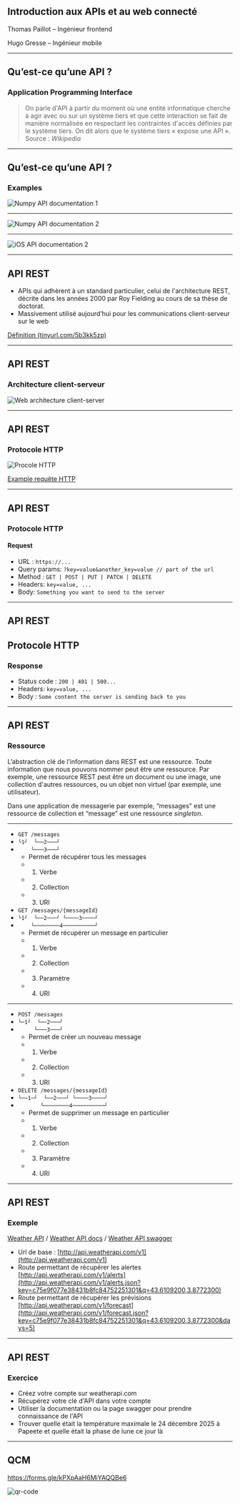 ## Introduction aux APIs et au web connecté

Thomas Paillot – Ingénieur frontend

Hugo Gresse – Ingénieur mobile 

---

## Qu’est-ce qu’une API ?

### Application Programming Interface

> On parle d'API à partir du moment où une entité informatique cherche à agir avec ou sur un système tiers et que cette interaction se fait de manière normalisée en respectant les contraintes d'accès définies par le système tiers. On dit alors que le système tiers « expose une API ».
> Source : *Wikipedia*

---

## Qu’est-ce qu’une API ?

### Examples

![Numpy API documentation 1](/slides-miashs-2025/images/numpy-api-1.png)

------

![Numpy API documentation 2](/slides-miashs-2025/images/numpy-api-2.png)

------

![iOS API documentation 2](/slides-miashs-2025/images/ios-api-1.png)

---

## API REST

- APIs qui adhèrent à un standard particulier, celui de l'architecture REST, décrite dans les années 2000 par Roy Fielding au cours de sa thèse de doctorat.
- Massivement utilisé aujourd’hui pour les communications client-serveur sur le web

[Définition (tinyurl.com/5b3kk5zp)](https://about.gitlab.com/fr-fr/blog/2024/09/04/what-is-rest-api/)

---

## API REST

### Architecture client-serveur

![Web architecture client-server](/slides-miashs-2025/images/web-architecture.jpg)

---

## API REST

### Protocole HTTP

![Procole HTTP](/slides-miashs-2025/images/client-server-architecture.png)

<a href="/dist/reveal.js" target="_blank">Example requête HTTP</a>

---

## API REST

### Protocole HTTP

#### Request

- URL : `https://...`
- Query params: `?key=value&another_key=value // part of the url`
- Method : `GET | POST | PUT | PATCH | DELETE`
- Headers: `key=value, ...`
- Body: `Something you want to send to the server`

---

## API REST

## Protocole HTTP

### Response

- Status code : `200 | 401 | 500...`
- Headers: `key=value, ...`
- Body : `Some content the server is sending back to you`

---

## API REST

### Ressource

L’abstraction clé de l’information dans REST est une ressource. Toute information que nous pouvons nommer peut être une ressource. Par exemple, une ressource REST peut être un document ou une image, une collection d'autres ressources, ou un objet non virtuel (par exemple, une utilisateur).

Dans une application de messagerie par exemple, “messages" est une ressource de collection et “message” est une ressource *singleton*.

------

- `GET /messages`
- `└1┘  └──2───┘`
- `    └───3───┘`
  - Permet de récupérer tous les messages
  - 1. Verbe
  - 2. Collection
  - 3. URI
- `GET /messages/{messageId}`
- `└1┘  └──2───┘ └────3────┘`
- `    └────────4──────────┘`
  - Permet de récupérer un message en particulier
  - 1. Verbe
  - 2. Collection
  - 3. Paramètre
  - 4. URI

------

- `POST /messages`
- `└─1┘  └──2───┘`
- `     └───3───┘`
  - Permet de créer un nouveau message
  - 1. Verbe
  - 2. Collection
  - 3. URI
- `DELETE /messages/{messageId}`
- `└──1─┘  └──2───┘ └────3────┘`
- `       └────────4──────────┘`
  - Permet de supprimer un message en particulier
  - 1. Verbe
  - 2. Collection
  - 3. Paramètre
  - 4. URI

---

## API REST

### Exemple

[Weather API](https://www.weatherapi.com/) / [Weather API docs](https://www.weatherapi.com/docs/) / [Weather API swagger](https://app.swaggerhub.com/apis-docs/WeatherAPI.com/WeatherAPI/1.0.2)


- Url de base : [http://api.weatherapi.com/v1](http://api.weatherapi.com/v1)
- Route permettant de récupérer les alertes [http://api.weatherapi.com/v1/alerts](http://api.weatherapi.com/v1/alerts.json?key=c75e9f077e38431b8fc84752251301&q=43.6109200,3.8772300)
- Route permettant de récupérer les prévisions [http://api.weatherapi.com/v1/forecast](http://api.weatherapi.com/v1/forecast.json?key=c75e9f077e38431b8fc84752251301&q=43.6109200,3.8772300&days=5)

---

## API REST

### Exercice

- Créez votre compte sur weatherapi.com
- Récupérez votre clé d'API dans votre compte
- Utiliser la documentation ou la page swagger pour prendre connaissance de l'API
- Trouver quelle était la température maximale le 24 décembre 2025 à Papeete et quelle était la phase de lune ce jour là

------

## QCM 

https://forms.gle/kPXpAaH6MiYAQQBe6

![qr-code](https://github.com/user-attachments/assets/fa424d55-883f-4d67-b2a4-8969cd601db3)


